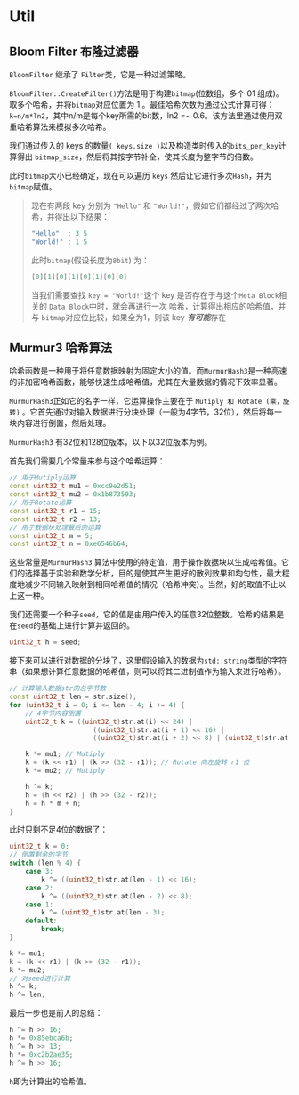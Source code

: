 # Util

## Bloom Filter 布隆过滤器

`BloomFilter` 继承了 `Filter`类，它是一种过滤策略。

`BloomFilter::CreateFilter()`方法是用于构建`bitmap`(位数组，多个 01 组成)。取多个哈希，并将`bitmap`对应位置为 1 。最佳哈希次数为通过公式计算可得：`k=n/m*ln2`，其中n/m是每个key所需的bit数，ln2 =~ 0.6。该方法里通过使用双重哈希算法来模拟多次哈希。

我们通过传入的 keys 的数量`( keys.size )`以及构造类时传入的`bits_per_key`计算得出 `bitmap_size`，然后将其按字节补全，使其长度为整字节的倍数。

此时`bitmap`大小已经确定，现在可以遍历 `keys` 然后让它进行多次`Hash`，并为`bitmap`赋值。

> 现在有两段 key 分别为 `"Hello"` 和 `"World!"`，假如它们都经过了两次哈希，并得出以下结果：
>
> ```c++
> "Hello"  : 3 5
> "World!" : 1 5
> ```
>
> 此时`bitmap`(假设长度为`8bit`) 为：
>
> ```c++
> [0][1][0][1][0][1][0][0]
> ```
>
> 当我们需要查找 `key = "World!"`这个 key 是否存在于与这个`Meta Block`相关的 `Data Block`中时，就会再进行一次 哈希，计算得出相应的哈希值，并与 `bitmap`对应位比较，如果全为1，则该 key ***有可能***存在

## Murmur3 哈希算法 

哈希函数是一种用于将任意数据映射为固定大小的值。而`MurmurHash3`是一种高速的非加密哈希函数，能够快速生成哈希值，尤其在大量数据的情况下效率显著。

`MurmurHash3`正如它的名字一样，它运算操作主要在于 `Mutiply 和 Rotate (乘，旋转)` 。它首先通过对输入数据进行分块处理（一般为4字节，32位），然后将每一块内容进行倒置，然后处理。

`MurmurHash3` 有32位和128位版本，以下以32位版本为例。

首先我们需要几个常量来参与这个哈希运算：

```c++
// 用于Mutiply运算
const uint32_t mu1 = 0xcc9e2d51;
const uint32_t mu2 = 0x1b873593;
// 用于Rotate运算
const uint32_t r1 = 15;
const uint32_t r2 = 13;
// 用于数据块处理最后的运算
const uint32_t m = 5;
const uint32_t n = 0xe6546b64;
```

这些常量是`MurmurHash3` 算法中使用的特定值，用于操作数据块以生成哈希值。它们的选择基于实验和数学分析，目的是使其产生更好的散列效果和均匀性，最大程度地减少不同输入映射到相同哈希值的情况（哈希冲突）。当然，好的取值不止以上这一种。

我们还需要一个种子`seed`，它的值是由用户传入的任意32位整数。哈希的结果是在`seed`的基础上进行计算并返回的。

```c++
uint32_t h = seed;
```

接下来可以进行对数据的分块了，这里假设输入的数据为`std::string`类型的字符串（如果想计算任意数据的哈希值，则可以将其二进制值作为输入来进行哈希）。

```c++
// 计算输入数据str的总字节数
const uint32_t len = str.size();
for (uint32_t i = 0; i <= len - 4; i += 4) {
    // 4字节内容倒置
    uint32_t k = ((uint32_t)str.at(i) << 24) |
                     ((uint32_t)str.at(i + 1) << 16) |
                     ((uint32_t)str.at(i + 2) << 8) | (uint32_t)str.at(i + 3);

    k *= mu1; // Mutiply
    k = (k << r1) | (k >> (32 - r1)); // Rotate 向左旋转 r1 位
    k *= mu2; // Mutiply

    h ^= k;
    h = (h << r2) | (h >> (32 - r2));
    h = h * m + n;
}
```

此时只剩不足4位的数据了：

```c++
uint32_t k = 0;
// 倒置剩余的字节
switch (len % 4) {
    case 3:
        k ^= ((uint32_t)str.at(len - 1) << 16);
    case 2:
        k ^= ((uint32_t)str.at(len - 2) << 8);
    case 1:
        k ^= (uint32_t)str.at(len - 3);
    default:
        break;
}

k *= mu1;
k = (k << r1) | (k >> (32 - r1));
k *= mu2;
// 对seed进行计算
h ^= k;
h ^= len;
```

最后一步也是前人的总结：

```c++
h ^= h >> 16;
h *= 0x85ebca6b;
h ^= h >> 13;
h *= 0xc2b2ae35;
h ^= h >> 16;
```

`h`即为计算出的哈希值。
